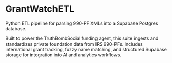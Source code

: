 # GrantWatchETL
Python ETL pipeline for parsing 990-PF XMLs into a Supabase Postgres database.

Built to power the TruthBombSocial funding agent, this suite ingests and standardizes private foundation data from IRS 990-PFs. Includes international grant tracking, fuzzy name matching, and structured Supabase storage for integration into AI and analytics workflows.
